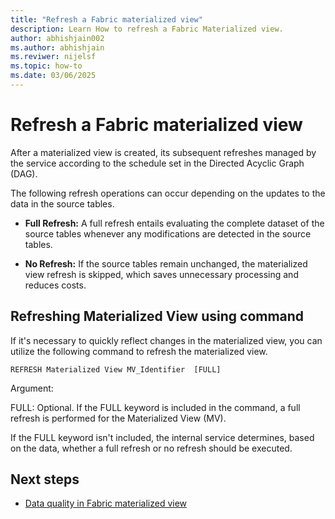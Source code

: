 ```yaml
---
title: "Refresh a Fabric materialized view"
description: Learn How to refresh a Fabric Materialized view.
author: abhishjain002 
ms.author: abhishjain 
ms.reviwer: nijelsf
ms.topic: how-to
ms.date: 03/06/2025
---
```


# Refresh a Fabric materialized view

After a materialized view is created, its subsequent refreshes managed by the service according to the schedule set in the Directed Acyclic Graph (DAG).  

The following refresh operations can occur depending on the updates to the data in the source tables.

* **Full Refresh:** A full refresh entails evaluating the complete dataset of the source tables whenever any modifications are detected in the source tables. 

* **No Refresh:** If the source tables remain unchanged, the materialized view refresh is skipped, which saves unnecessary processing and reduces costs.

## Refreshing Materialized View using command

If it's necessary to quickly reflect changes in the materialized view, you can utilize the following command to refresh the materialized view.

`REFRESH Materialized View MV_Identifier  [FULL] `
 
Argument:

FULL: Optional. If the FULL keyword is included in the command, a full refresh is performed for the Materialized View (MV).

If the FULL keyword isn't included, the internal service determines, based on the data, whether a full refresh or no refresh should be executed.

## Next steps

* [Data quality in Fabric materialized view](./data-quality.md)
